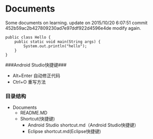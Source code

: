 # Documents
Some documents on learning.
update on 2015/10/20 6:07:51 
commit 452b59ac2b427809230ad7e97ddf922d4596e4de 
modify again.

    public class Hello {
    	public static void main(String args) {
    		System.out.println("hello");
    	}
    }

###Android Studio快捷键###
- Alt+Enter	自动修正代码
- Ctrl+O	重写方法

### 目录结构  
- Documents  
	- README.MD
	- Shortcut(快捷键)  
		- Android Studio shortcut.md（Android Studio快捷键） 
		- Eclipse shortcut.md(Eclipse快捷键)
	
	